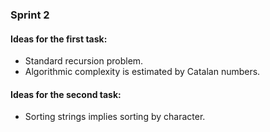### Sprint 2

#### Ideas for the first task:
- Standard recursion problem.
- Algorithmic complexity is estimated by Catalan numbers.

#### Ideas for the second task:
- Sorting strings implies sorting by character.
